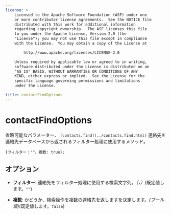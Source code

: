 ```yaml
---
license: >
    Licensed to the Apache Software Foundation (ASF) under one
    or more contributor license agreements.  See the NOTICE file
    distributed with this work for additional information
    regarding copyright ownership.  The ASF licenses this file
    to you under the Apache License, Version 2.0 (the
    "License"); you may not use this file except in compliance
    with the License.  You may obtain a copy of the License at

        http://www.apache.org/licenses/LICENSE-2.0

    Unless required by applicable law or agreed to in writing,
    software distributed under the License is distributed on an
    "AS IS" BASIS, WITHOUT WARRANTIES OR CONDITIONS OF ANY
    KIND, either express or implied.  See the License for the
    specific language governing permissions and limitations
    under the License.

title: contactFindOptions
---
```


# contactFindOptions

省略可能なパラメーター、 `[contacts.find](../contacts.find.html)` 連絡先を連絡先データベースから返されるフィルター処理に使用するメソッド。

    {フィルター：""、複数: true};
    

## オプション

*   **フィルター**: 連絡先をフィルター処理に使用する検索文字列。*（，）*(既定値します。`""`)

*   **複数**: かどうか、検索操作を複数の連絡先を返しますを決定します。*(ブール値)*(既定値します。`false`)